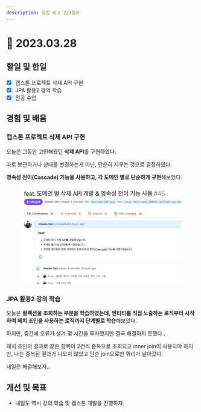 ```yaml
---
description: 일일 회고 223일차
---
```


# 🥲 2023.03.28

## 할일 및 한일&#x20;

* [x] 캡스톤 프로젝트 삭제 API 구현&#x20;
* [x] JPA 활용2 강의 학습&#x20;
* [x] 전공 수업&#x20;

## 경험 및 배움&#x20;

### 캡스톤 프로젝트 삭제 API 구현

오늘은 그동안 고민해왔던 **삭제 API**를 구현하였다.

따로 보관하거나 상태를 변경하는게 아닌, 단순히 지우는 것으로 결정하였다.

**영속성 전이(Cascade) 기능을 사용하고, 각 도메인 별로 단순하게 구현**해보았다.

<figure><img src="../.gitbook/assets/image (1) (7).png" alt=""><figcaption></figcaption></figure>

### JPA 활용2 강의 학습&#x20;

오늘은 **컬렉션을 조회하는 부분을 학습하였는데, 엔티티를 직접 노출하는 로직부터 시작하여 페치 조인을 사용하는 로직까지 단계별로 학습**해보았다.

하지만, 중간에 오류가 생겨 몇 시간을 투자했지만 결국 해결하지 못했다..

페치 조인의 결과로 같은 항목이 2건씩 중복으로 조회되고 inner join이 사용되야 하지만, 나는 중복된 결과가 나오지 않았고 단순 join으로만 쿼리가 날아갔다.

내일은 해결해보자..

## 개선 및 목표&#x20;

* 내일도 역시 강의 학습 및 캡스톤 개발을 진행하자.&#x20;
